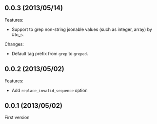 ## 0.0.3 (2013/05/14)

Features:

- Support to grep non-string jsonable values (such as integer, array) by #to_s. 

Changes:

- Default tag prefix from `grep` to `greped`. 

## 0.0.2 (2013/05/02)

Features:

- Add `replace_invalid_sequence` option

## 0.0.1 (2013/05/02)

First version
